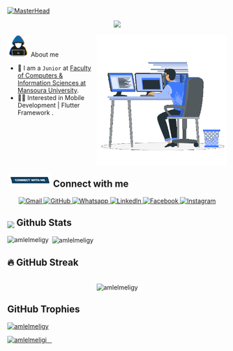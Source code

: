 [![MasterHead](https://www.webskittersacademy.in/wp-content/uploads/2022/04/Flutter-with-Dart-banner.png)](https://rishavchanda.io)

<p align="center">
  <a href="https://github.com/DenverCoder1/readme-typing-svg"><img src="https://readme-typing-svg.herokuapp.com?font=Time+New+Roman&color=%0D0069FF&size=25&center=true&vCenter=true&width=600&height=100&lines=Computer+Science+Student;Competitive+Programmer;Always+learning+new+things;Junior+Flutter+Developer"></a>
</p>
 <picture><img src = "https://github.com/MahmoudAbuelazm/MahmoudAbuelazm/blob/main/Images/about_me.gif?raw=true" width = 50px></picture> About me
<picture> <img align="right" src="https://github.com/Anwar-Rizk/Anwar-Rizk/blob/master/Images/Right_Side.gif?raw=true" width = 300px></picture>

<br>

- :school: I am a `Junior` at [Faculty of Computers & Information Sciences at Mansoura University](https://www.facebook.com/share/USyksGPAFdfC7VCZ/?mibextid=qi2Omg).
- :technologist: Interested in Mobile Development | Flutter Framework .
<br><br><br><br><br><br><br>
</div>





























## <picture> <img src="https://github.com/MahmoudAbuelazm/MahmoudAbuelazm/blob/main/Images/Connect-with-me.gif?raw=true" width="100px"> </picture> Connect with me
<p align="center">
	<a href="mailto:ammlgammal77@gmail.com">
    <img img src="https://img.shields.io/badge/gmail-%23EA4335.svg?style=plastic&logo=gmail&logoColor=white" alt="Gmail"/>
  </a>
	<a href="https://github.com/amlelmeligy">
    <img src="https://img.shields.io/badge/github-%23181717.svg?style=plastic&logo=github&logoColor=white" alt="GitHub"/>
  </a>
	<a href="https://wa.me/+201093541943">
    <img src="https://img.shields.io/badge/whatsapp-%2325D366.svg?style=plastic&logo=whatsapp&logoColor=white" alt="Whatsapp"/>
  </a>
	<a href="https://www.linkedin.com/in/aml-elmeligi-746487251">
    <img src="https://img.shields.io/badge/linkedin-%230A66C2.svg?style=plastic&logo=linkedin&logoColor=white" alt="LinkedIn"/>
  </a>
	<a href="https://www.facebook.com/aml.elmeligy.9">
    <img src="https://img.shields.io/badge/facebook-%231877F2.svg?style=plastic&logo=facebook&logoColor=white" alt="Facebook"/>
  </a>
	<a href="https://www.instagram.com/aml_elmeligi77/">
    <img src="https://img.shields.io/badge/instagram-%23E4405F.svg?style=plastic&logo=instagram&logoColor=white" alt="Instagram"/>
  </a>
</p>


## <img src="https://media1.giphy.com/media/v1.Y2lkPTc5MGI3NjExYzFhYzJkMmQ2MWQ3ZGY3MDhjZTE3MDI2Mzk3NzE1OWQyZTRlMmYwMCZjdD1z/iY8CRBdQXODJSCERIr/giphy.gif" width=5% valign="bottom"> Github Stats

<p align="center">
<img align="left" src="https://github-readme-stats.vercel.app/api/top-langs?username=amlelmeligy&show_icons=true&locale=en&layout=compact" alt="amlelmeligy" />
</p>
 <p>
  &nbsp;
  <img align="center" src="https://github-readme-stats.vercel.app/api?username=amlelmeligy&show_icons=true&locale=en" alt="amlelmeligy" />
</p>

</div>




## 🔥 GitHub Streak


<br>

<div align="center">
  <img align="center" src="https://github-readme-streak-stats.herokuapp.com/?user=amlelmeligy&" alt="amlelmeligy" />
  
</div>


## GitHub Trophies
<p align="left">
  <a href="https://github.com/ryo-ma/github-profile-trophy">
    <img src="https://github-profile-trophy.vercel.app/?username=amlelmeligy" alt="amlelmeligy" />
  </a> 
</p>

<p align="left">
  <a href="https://twitter.com/amlelmeligi" target="blank">
    <img src="https://img.shields.io/twitter/follow/amlelmeligi?logo=twitter&style=for-the-badge" alt="amlelmeligi" />
  </a> 
</p>









